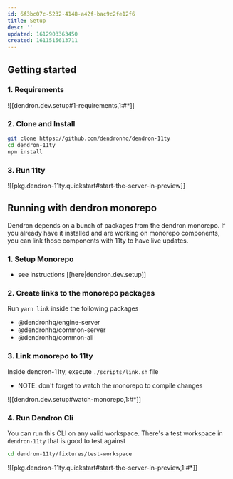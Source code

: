 ```yaml
---
id: 6f3bc07c-5232-4148-a42f-bac9c2fe12f6
title: Setup
desc: ''
updated: 1612903363450
created: 1611515613711
---
```

## Getting started

### 1. Requirements

![[dendron.dev.setup#1-requirements,1:#*]]

### 2. Clone and Install

```bash
git clone https://github.com/dendronhq/dendron-11ty
cd dendron-11ty
npm install
```

### 3. Run 11ty

![[pkg.dendron-11ty.quickstart#start-the-server-in-preview]]

## Running with dendron monorepo

Dendron depends on a bunch of packages from the dendron monorepo. If you already have it installed and are working on monorepo components, you can link those components with 11ty to have live updates. 

### 1. Setup Monorepo

- see instructions [[here|dendron.dev.setup]]

### 2. Create links to the monorepo packages

Run `yarn link` inside the following packages

- @dendronhq/engine-server
- @dendronhq/common-server
- @dendronhq/common-all

### 3. Link monorepo to 11ty

Inside dendron-11ty, execute `./scripts/link.sh` file

- NOTE: don't forget to watch the monorepo to compile changes

![[dendron.dev.setup#watch-monorepo,1:#*]]

### 4. Run Dendron Cli

You can run this CLI on any valid workspace. There's a test workspace in `dendron-11ty` that is good to test against

```sh
cd dendron-11ty/fixtures/test-workspace
```

![[pkg.dendron-11ty.quickstart#start-the-server-in-preview,1:#*]]


